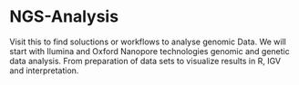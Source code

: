 # NGS-Analysis
Visit this to find soluctions or workflows to analyse genomic Data. We will start with Ilumina and Oxford Nanopore technologies genomic and genetic data analysis. From preparation of data sets to visualize results in R, IGV and interpretation.
